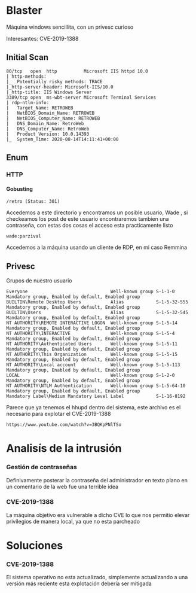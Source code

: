 # Blaster
Máquina windows sencillita, con un privesc curioso

Interesantes: CVE-2019-1388
## Initial Scan
```
80/tcp   open  http          Microsoft IIS httpd 10.0
| http-methods: 
|_  Potentially risky methods: TRACE
|_http-server-header: Microsoft-IIS/10.0
|_http-title: IIS Windows Server
3389/tcp open  ms-wbt-server Microsoft Terminal Services
| rdp-ntlm-info: 
|   Target_Name: RETROWEB
|   NetBIOS_Domain_Name: RETROWEB
|   NetBIOS_Computer_Name: RETROWEB
|   DNS_Domain_Name: RetroWeb
|   DNS_Computer_Name: RetroWeb
|   Product_Version: 10.0.14393
|_  System_Time: 2020-08-14T14:11:41+00:00
```
## Enum
### HTTP
#### Gobusting
```
/retro (Status: 301)
```
Accedemos a este directorio y encontramos un posible usuario, Wade , si checkeamos los post de este usuario encontraremos tambien una contraseña, con estas dos cosas el acceso esta practicamente listo
```
wade:parzival
```
Accedemos a la máquina usando un cliente de RDP, en mi caso Remmina

## Privesc
Grupos de nuestro usuario
```
Everyone                               Well-known group S-1-1-0      Mandatory group, Enabled by default, Enabled group                       
BUILTIN\Remote Desktop Users           Alias            S-1-5-32-555 Mandatory group, Enabled by default, Enabled group                       
BUILTIN\Users                          Alias            S-1-5-32-545 Mandatory group, Enabled by default, Enabled group                       
NT AUTHORITY\REMOTE INTERACTIVE LOGON  Well-known group S-1-5-14     Mandatory group, Enabled by default, Enabled group                       
NT AUTHORITY\INTERACTIVE               Well-known group S-1-5-4      Mandatory group, Enabled by default, Enabled group                       
NT AUTHORITY\Authenticated Users       Well-known group S-1-5-11     Mandatory group, Enabled by default, Enabled group                       
NT AUTHORITY\This Organization         Well-known group S-1-5-15     Mandatory group, Enabled by default, Enabled group                       
NT AUTHORITY\Local account             Well-known group S-1-5-113    Mandatory group, Enabled by default, Enabled group                       
LOCAL                                  Well-known group S-1-2-0      Mandatory group, Enabled by default, Enabled group                       
NT AUTHORITY\NTLM Authentication       Well-known group S-1-5-64-10  Mandatory group, Enabled by default, Enabled group                       
Mandatory Label\Medium Mandatory Level Label            S-1-16-8192   
```
Parece que ya tenemos el hhupd dentro del sistema, este archivo es el necesario para explotar el CVE-2019-1388 
```
https://www.youtube.com/watch?v=3BQKpPNlTSo
```
# Analisís de la intrusión
### Gestión de contraseñas 
Definivamente posterar la contraseña del administrador en texto plano en un comentario de la web fue una terrible idea 
### CVE-2019-1388
La máquina objetivo era vulnerable a dicho CVE lo que nos permitio elevar privilegios de manera local, ya que no esta parcheado

# Soluciones
### CVE-2019-1388
El sistema operativo no esta actualizado, simplemente actualizando a una versión más reciente esta explotación debería ser mitigada
